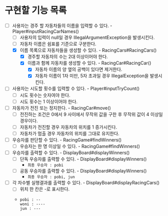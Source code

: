 # 구현할 기능 목록
- [ ] 사용자는 경주 할 자동차들의 이름을 입력할 수 있다. - Player#inputRacingCarNames()
  - [ ] 사용자의 입력이 null일 경우 IllegalArgumentException을 발생시킨다.
  - [ ] 자동차 이름은 쉼표를 기준으로 구분한다.
  - [X] 이름 목록으로 자동차들을 생성할 수 있다. - RacingCars#RacingCars()
    - [X] 경주할 자동차의 수는 2대 이상이어야 한다.
    - [X] 이름과 함께 자동차를 생성할 수 있다. - RacingCar#RacingCar()
      - [X] 자동차 이름의 양 옆의 공백이 있다면 제거한다.
      - [X] 자동차 이름이 1자 미만, 5자 초과일 경우 IllegalException을 발생시킨다.
- [ ] 사용자는 시도할 횟수를 입력할 수 있다. - Player#inputTryCount()
  - [ ] 시도 횟수는 숫자여야 한다.
  - [ ] 시도 횟수는 1 이상이어야 한다.
- [ ] 자동차가 전진 또는 정지한다. - RacingCar#move()
  - [ ] 전진하는 조건은 0에서 9 사이에서 무작위 값을 구한 후 무작위 값이 4 이상일 경우이다.
  - [ ] 자동차가 전진할 경우 자동차의 위치를 1 증가시킨다.
  - [ ] 자동차가 멈출 경우 자동차의 위치를 그대로 유지한다.
- [ ] 우승자를 판단할 수 있다. - RacingGame#findWinners()
  - [ ] 우승자는 한 명 이상일 수 있다. - RacingGame#findWinners()
- [ ] 우승자를 출력할 수 있다. - DisplayBoard#displayWinners()
  - [ ] 단독 우승자를 출력할 수 있다. - DisplayBoard#displayWinners()
    - ```최종 우승자 : pobi```
  - [ ] 공동 우승자를 출력할 수 있다. - DisplayBoard#displayWinners()
    - ```최종 우승자 : pobi, jun```
- [ ] 각 차수별 실행결과를 출력할 수 있다. - DisplayBoard#displayRacingCars()
  - [ ] 위치 한 칸은 -로 표시한다.
  - ```
    pobi : --
    woni : ----
    jun : ---
    ```